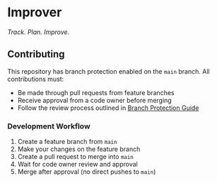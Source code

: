 # Improver  
*Track. Plan. Improve.*

## Contributing

This repository has branch protection enabled on the `main` branch. All contributions must:

- Be made through pull requests from feature branches
- Receive approval from a code owner before merging
- Follow the review process outlined in [Branch Protection Guide](.github/BRANCH_PROTECTION.md)

### Development Workflow

1. Create a feature branch from `main`
2. Make your changes on the feature branch
3. Create a pull request to merge into `main`
4. Wait for code owner review and approval
5. Merge after approval (no direct pushes to `main`)
